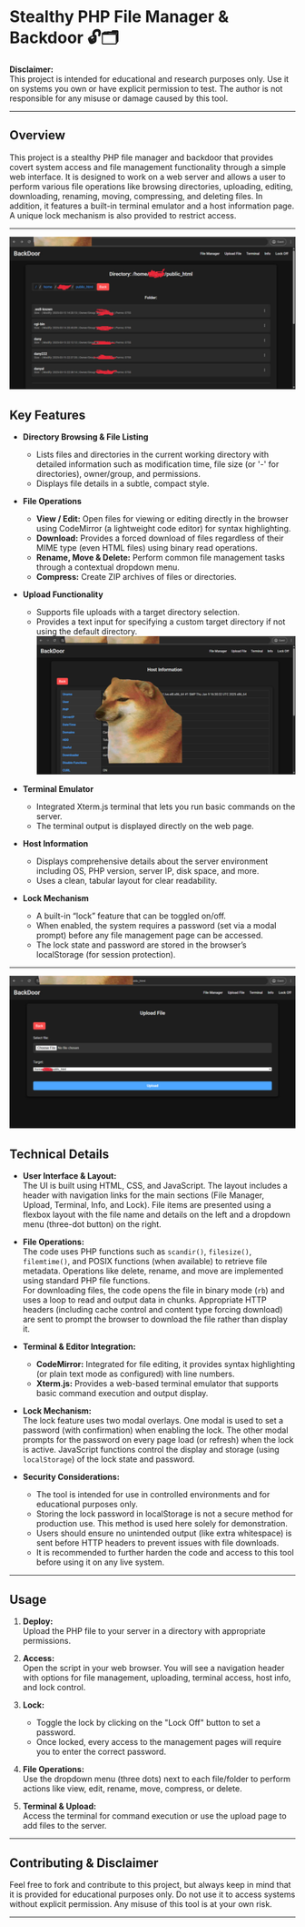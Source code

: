 # Stealthy PHP File Manager & Backdoor 🔓🗂️

**Disclaimer:**  
This project is intended for educational and research purposes only. Use it on systems you own or have explicit permission to test. The author is not responsible for any misuse or damage caused by this tool.

---

## Overview

This project is a stealthy PHP file manager and backdoor that provides covert system access and file management functionality through a simple web interface. It is designed to work on a web server and allows a user to perform various file operations like browsing directories, uploading, editing, downloading, renaming, moving, compressing, and deleting files. In addition, it features a built-in terminal emulator and a host information page. A unique lock mechanism is also provided to restrict access.

---
![Screenshot of File Manager](11.jpg)

## Key Features

- **Directory Browsing & File Listing**  
  - Lists files and directories in the current working directory with detailed information such as modification time, file size (or '-' for directories), owner/group, and permissions.
  - Displays file details in a subtle, compact style.

- **File Operations**  
  - **View / Edit:** Open files for viewing or editing directly in the browser using CodeMirror (a lightweight code editor) for syntax highlighting.
  - **Download:** Provides a forced download of files regardless of their MIME type (even HTML files) using binary read operations.
  - **Rename, Move & Delete:** Perform common file management tasks through a contextual dropdown menu.
  - **Compress:** Create ZIP archives of files or directories.

- **Upload Functionality**  
  - Supports file uploads with a target directory selection.  
  - Provides a text input for specifying a custom target directory if not using the default directory.
![Screenshot of File Manager](12.jpg)
- **Terminal Emulator**  
  - Integrated Xterm.js terminal that lets you run basic commands on the server.
  - The terminal output is displayed directly on the web page.

- **Host Information**  
  - Displays comprehensive details about the server environment including OS, PHP version, server IP, disk space, and more.
  - Uses a clean, tabular layout for clear readability.

- **Lock Mechanism**  
  - A built-in “lock” feature that can be toggled on/off.  
  - When enabled, the system requires a password (set via a modal prompt) before any file management page can be accessed.
  - The lock state and password are stored in the browser’s localStorage (for session protection).

---
![Screenshot of File Manager](13.jpg)
## Technical Details

- **User Interface & Layout:**  
  The UI is built using HTML, CSS, and JavaScript. The layout includes a header with navigation links for the main sections (File Manager, Upload, Terminal, Info, and Lock). File items are presented using a flexbox layout with the file name and details on the left and a dropdown menu (three-dot button) on the right.

- **File Operations:**  
  The code uses PHP functions such as `scandir()`, `filesize()`, `filemtime()`, and POSIX functions (when available) to retrieve file metadata. Operations like delete, rename, and move are implemented using standard PHP file functions.  
  For downloading files, the code opens the file in binary mode (`rb`) and uses a loop to read and output data in chunks. Appropriate HTTP headers (including cache control and content type forcing download) are sent to prompt the browser to download the file rather than display it.

- **Terminal & Editor Integration:**  
  - **CodeMirror:** Integrated for file editing, it provides syntax highlighting (or plain text mode as configured) with line numbers.  
  - **Xterm.js:** Provides a web-based terminal emulator that supports basic command execution and output display.

- **Lock Mechanism:**  
  The lock feature uses two modal overlays. One modal is used to set a password (with confirmation) when enabling the lock. The other modal prompts for the password on every page load (or refresh) when the lock is active. JavaScript functions control the display and storage (using `localStorage`) of the lock state and password.

- **Security Considerations:**  
  - The tool is intended for use in controlled environments and for educational purposes only.
  - Storing the lock password in localStorage is not a secure method for production use. This method is used here solely for demonstration.
  - Users should ensure no unintended output (like extra whitespace) is sent before HTTP headers to prevent issues with file downloads.
  - It is recommended to further harden the code and access to this tool before using it on any live system.

---

## Usage

1. **Deploy:**  
   Upload the PHP file to your server in a directory with appropriate permissions.

2. **Access:**  
   Open the script in your web browser. You will see a navigation header with options for file management, uploading, terminal access, host info, and lock control.

3. **Lock:**  
   - Toggle the lock by clicking on the "Lock Off" button to set a password.
   - Once locked, every access to the management pages will require you to enter the correct password.

4. **File Operations:**  
   Use the dropdown menu (three dots) next to each file/folder to perform actions like view, edit, rename, move, compress, or delete.

5. **Terminal & Upload:**  
   Access the terminal for command execution or use the upload page to add files to the server.

---

## Contributing & Disclaimer

Feel free to fork and contribute to this project, but always keep in mind that it is provided for educational purposes only. Do not use it to access systems without explicit permission. Any misuse of this tool is at your own risk.

---
